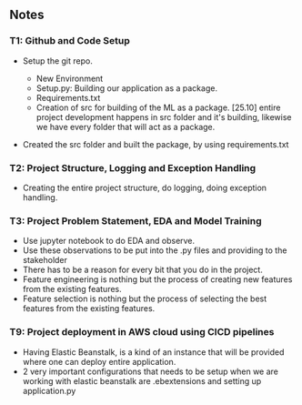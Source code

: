 ## Notes

### T1: Github and Code Setup
- Setup the git repo.
    - New Environment
    - Setup.py: Building our application as a package.
    - Requirements.txt
    - Creation of src for building of the ML as a package. [25.10] entire project development happens in src folder and it's building, likewise we have every folder that will act as a package.

- Created the src folder and built the package, by using requirements.txt

### T2: Project Structure, Logging and Exception Handling
- Creating the entire project structure, do logging, doing exception handling.  

### T3: Project Problem Statement, EDA and Model Training
- Use jupyter notebook to do EDA and observe.
- Use these observations to be put into the .py files and providing to the stakeholder
- There has to be a reason for every bit that you do in the project.
- Feature engineering is nothing but the process of creating new features from the existing features.
- Feature selection is nothing but the process of selecting the best features from the existing features.


### T9: Project deployment in AWS cloud using CICD pipelines
- Having Elastic Beanstalk, is a kind of an instance that will be provided where one can deploy entire application.
- 2 very important configurations that needs to be setup when we are working with elastic beanstalk are .ebextensions and setting up application.py